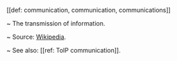 [[def: communication, communication, communications]]

~ The transmission of information.

~ Source: [Wikipedia](https://en.wikipedia.org/wiki/Communication).

~ See also: [[ref: ToIP communication]].
